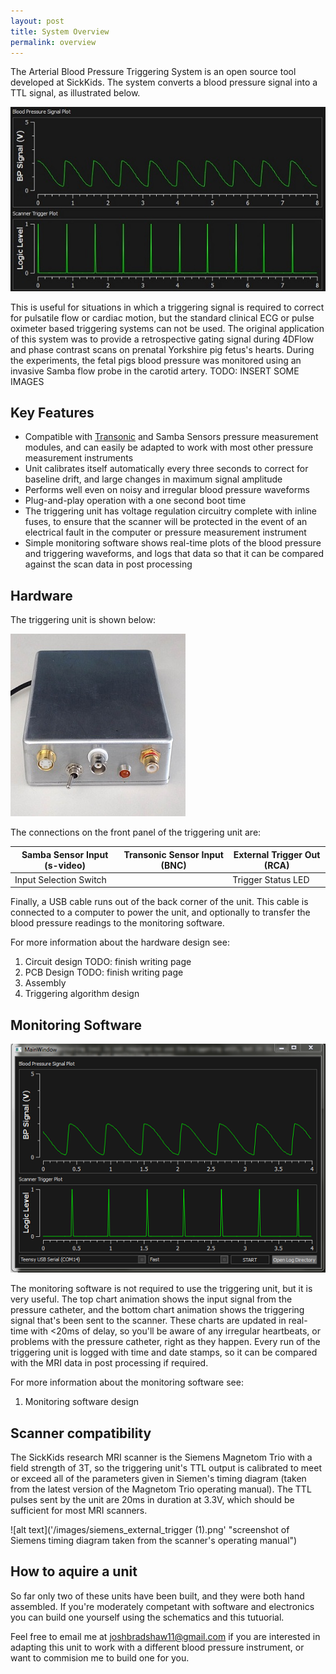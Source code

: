 ```yaml
---
layout: post
title: System Overview
permalink: overview
---
```


The Arterial Blood Pressure Triggering System is an open source tool developed at SickKids. The system converts a blood pressure signal into a TTL signal, as illustrated below.

![alt text](/images/bp_vs_ttl.jpg "illustration of how the triggering system transforms blood pressure signal into TTL signal")

This is useful for situations in which a triggering signal is required to correct for pulsatile flow or cardiac motion, but the standard clinical ECG or pulse oximeter based triggering systems can not be used. The original application of this system was to provide a retrospective gating signal during 4DFlow and phase contrast scans on prenatal Yorkshire pig fetus's hearts. During the experiments, the fetal pigs blood pressure was monitored using an invasive Samba flow probe in the carotid artery. TODO: INSERT SOME IMAGES

## Key Features

* Compatible with [Transonic](http://www.transonic.com/products/research/product/t402t403-multi-channel-research-consoles/) and Samba Sensors pressure measurement modules, and can easily be adapted to work with most other pressure measurement instruments
* Unit calibrates itself automatically every three seconds to correct for baseline drift, and large changes in maximum signal amplitude
* Performs well even on noisy and irregular blood pressure waveforms
* Plug-and-play operation with a one second boot time
* The triggering unit has voltage regulation circuitry complete with inline fuses, to ensure that the scanner will be protected in the event of an electrical fault in the computer or pressure measurement instrument
* Simple monitoring software shows real-time plots of the blood pressure and triggering waveforms, and logs that data so that it can be compared against the scan data in post processing

## Hardware

The triggering unit is shown below:

![alt text](/images/finished_build.JPG "triggering unit photo")

The connections on the front panel of the triggering unit are:

Samba Sensor Input (s-video)|Transonic Sensor Input (BNC) |External Trigger Out (RCA) 
----------------------------|-----------------------------|--------------------------
Input Selection Switch      |                             |Trigger Status LED

Finally, a USB cable runs out of the back corner of the unit. This cable is connected to a computer to power the unit, and optionally to transfer the blood pressure readings to the monitoring software.

For more information about the hardware design see:

1. Circuit design TODO: finish writing page
2. PCB Design TODO: finish writing page
3. Assembly
4. Triggering algorithm design

## Monitoring Software

![alt text](/images/monitoring_system.png "triggering unit photo")

The monitoring software is not required to use the triggering unit, but it is very useful. The top chart animation shows the input signal from the pressure catheter, and the bottom chart animation shows the triggering signal that's been sent to the scanner. These charts are updated in real-time with <20ms of delay, so you'll be aware of any irregular heartbeats, or problems with the pressure catheter, right as they happen. Every run of the triggering unit is logged with time and date stamps, so it can be compared with the MRI data in post processing if required.

For more information about the monitoring software see:
1. Monitoring software design

## Scanner compatibility

The SickKids research MRI scanner is the Siemens Magnetom Trio with a field strength of 3T, so the triggering unit's TTL output is calibrated to meet or exceed all of the parameters given in Siemen's timing diagram (taken from the latest version of the Magnetom Trio operating manual). The TTL pulses sent by the unit are 20ms in duration at 3.3V, which should be sufficient for most MRI scanners.

![alt text]('/images/siemens_external_trigger (1).png' "screenshot of Siemens timing diagram taken from the scanner's operating manual")

## How to aquire a unit

So far only two of these units have been built, and they were both hand assembled. If you're moderately competant with software and electronics you can build one yourself using the schematics and this tutuorial.

Feel free to email me at joshbradshaw11@gmail.com if you are interested in adapting this unit to work with a different blood pressure instrument, or want to commision me to build one for you.